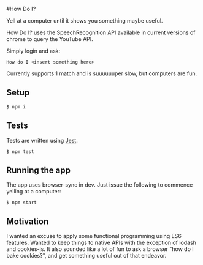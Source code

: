 #How Do I?

Yell at a computer until it shows you something maybe useful.

How Do I? uses the SpeechRecognition API available in current versions of chrome
to query the YouTube API.

Simply login and ask:

```
How do I <insert something here>
```

Currently supports 1 match and is suuuuuuper slow, but computers are fun.

## Setup

```
$ npm i
```

## Tests

Tests are written using [Jest](https://facebook.github.io/jest/).

```
$ npm test
```

## Running the app

The app uses browser-sync in dev. Just issue the following to commence yelling at a computer:

```
$ npm start
```

## Motivation

I wanted an excuse to apply some functional programming using ES6 features. Wanted to keep things
to native APIs with the exception of lodash and cookies-js. It also sounded like a lot of fun to ask a browser "how do I bake cookies?", and get something useful out of that endeavor.
